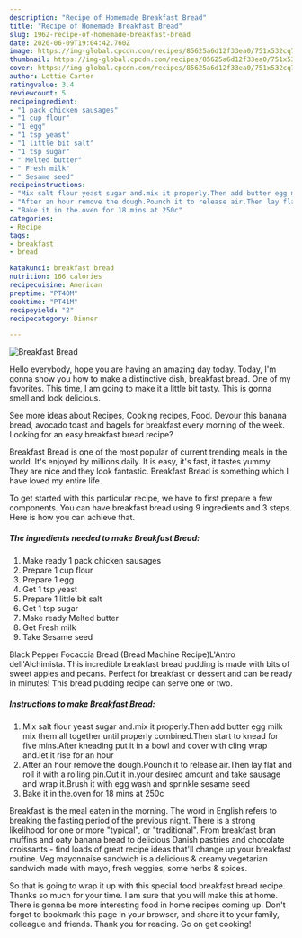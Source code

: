```yaml
---
description: "Recipe of Homemade Breakfast Bread"
title: "Recipe of Homemade Breakfast Bread"
slug: 1962-recipe-of-homemade-breakfast-bread
date: 2020-06-09T19:04:42.760Z
image: https://img-global.cpcdn.com/recipes/85625a6d12f33ea0/751x532cq70/breakfast-bread-recipe-main-photo.jpg
thumbnail: https://img-global.cpcdn.com/recipes/85625a6d12f33ea0/751x532cq70/breakfast-bread-recipe-main-photo.jpg
cover: https://img-global.cpcdn.com/recipes/85625a6d12f33ea0/751x532cq70/breakfast-bread-recipe-main-photo.jpg
author: Lottie Carter
ratingvalue: 3.4
reviewcount: 5
recipeingredient:
- "1 pack chicken sausages"
- "1 cup flour"
- "1 egg"
- "1 tsp yeast"
- "1 little bit salt"
- "1 tsp sugar"
- " Melted butter"
- " Fresh milk"
- " Sesame seed"
recipeinstructions:
- "Mix salt flour yeast sugar and.mix it properly.Then add butter egg milk mix them all together until properly combined.Then start to knead for five mins.After kneading put it in a bowl and cover with cling wrap and.let it rise for an hour"
- "After an hour remove the dough.Pounch it to release air.Then lay flat and roll it with a rolling pin.Cut it in.your desired amount and take sausage and wrap it.Brush it with egg wash and sprinkle sesame seed"
- "Bake it in the.oven for 18 mins at 250c"
categories:
- Recipe
tags:
- breakfast
- bread

katakunci: breakfast bread 
nutrition: 166 calories
recipecuisine: American
preptime: "PT40M"
cooktime: "PT41M"
recipeyield: "2"
recipecategory: Dinner

---
```



![Breakfast Bread](https://img-global.cpcdn.com/recipes/85625a6d12f33ea0/751x532cq70/breakfast-bread-recipe-main-photo.jpg)

Hello everybody, hope you are having an amazing day today. Today, I'm gonna show you how to make a distinctive dish, breakfast bread. One of my favorites. This time, I am going to make it a little bit tasty. This is gonna smell and look delicious.

See more ideas about Recipes, Cooking recipes, Food. Devour this banana bread, avocado toast and bagels for breakfast every morning of the week. Looking for an easy breakfast bread recipe?

Breakfast Bread is one of the most popular of current trending meals in the world. It's enjoyed by millions daily. It is easy, it's fast, it tastes yummy. They are nice and they look fantastic. Breakfast Bread is something which I have loved my entire life.


To get started with this particular recipe, we have to first prepare a few components. You can have breakfast bread using 9 ingredients and 3 steps. Here is how you can achieve that.

<!--inarticleads1-->

##### The ingredients needed to make Breakfast Bread:

1. Make ready 1 pack chicken sausages
1. Prepare 1 cup flour
1. Prepare 1 egg
1. Get 1 tsp yeast
1. Prepare 1 little bit salt
1. Get 1 tsp sugar
1. Make ready  Melted butter
1. Get  Fresh milk
1. Take  Sesame seed


Black Pepper Focaccia Bread (Bread Machine Recipe)L&#39;Antro dell&#39;Alchimista. This incredible breakfast bread pudding is made with bits of sweet apples and pecans. Perfect for breakfast or dessert and can be ready in minutes! This bread pudding recipe can serve one or two. 

<!--inarticleads2-->

##### Instructions to make Breakfast Bread:

1. Mix salt flour yeast sugar and.mix it properly.Then add butter egg milk mix them all together until properly combined.Then start to knead for five mins.After kneading put it in a bowl and cover with cling wrap and.let it rise for an hour
1. After an hour remove the dough.Pounch it to release air.Then lay flat and roll it with a rolling pin.Cut it in.your desired amount and take sausage and wrap it.Brush it with egg wash and sprinkle sesame seed
1. Bake it in the.oven for 18 mins at 250c


Breakfast is the meal eaten in the morning. The word in English refers to breaking the fasting period of the previous night. There is a strong likelihood for one or more &#34;typical&#34;, or &#34;traditional&#34;. From breakfast bran muffins and oaty banana bread to delicious Danish pastries and chocolate croissants - find loads of great recipe ideas that&#39;ll change up your breakfast routine. Veg mayonnaise sandwich is a delicious &amp; creamy vegetarian sandwich made with mayo, fresh veggies, some herbs &amp; spices. 

So that is going to wrap it up with this special food breakfast bread recipe. Thanks so much for your time. I am sure that you will make this at home. There is gonna be more interesting food in home recipes coming up. Don't forget to bookmark this page in your browser, and share it to your family, colleague and friends. Thank you for reading. Go on get cooking!
